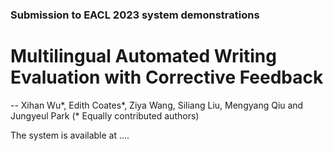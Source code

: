 ### Submission to EACL 2023 system demonstrations

# Multilingual Automated Writing Evaluation with Corrective Feedback

-- Xihan Wu*, Edith Coates*, Ziya Wang, Siliang Liu, Mengyang Qiu and Jungyeul Park (* Equally contributed authors)


The system is available at ....


